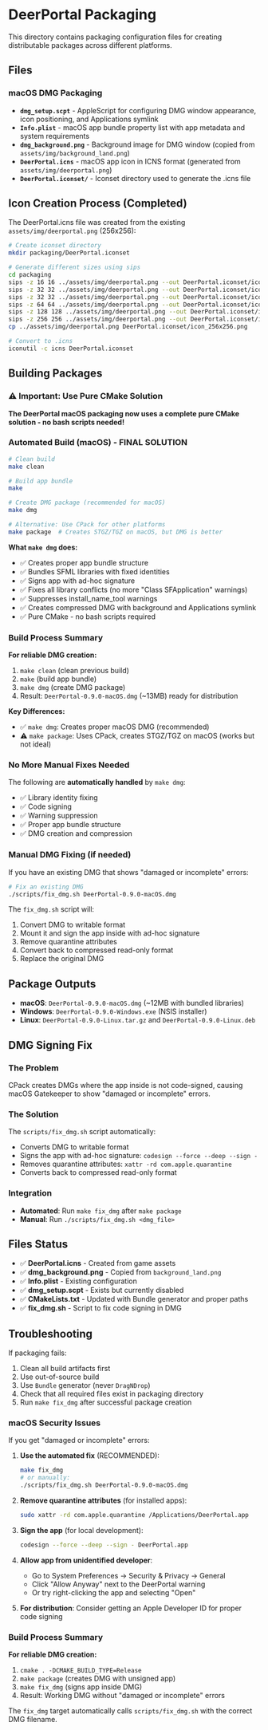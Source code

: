 # DeerPortal Packaging

This directory contains packaging configuration files for creating distributable packages across different platforms.

## Files

### macOS DMG Packaging

- **`dmg_setup.scpt`** - AppleScript for configuring DMG window appearance, icon positioning, and Applications symlink
- **`Info.plist`** - macOS app bundle property list with app metadata and system requirements
- **`dmg_background.png`** - Background image for DMG window (copied from `assets/img/background_land.png`)
- **`DeerPortal.icns`** - macOS app icon in ICNS format (generated from `assets/img/deerportal.png`)
- **`DeerPortal.iconset/`** - Iconset directory used to generate the .icns file

## Icon Creation Process (Completed)

The DeerPortal.icns file was created from the existing `assets/img/deerportal.png` (256x256):

```bash
# Create iconset directory
mkdir packaging/DeerPortal.iconset

# Generate different sizes using sips
cd packaging
sips -z 16 16 ../assets/img/deerportal.png --out DeerPortal.iconset/icon_16x16.png
sips -z 32 32 ../assets/img/deerportal.png --out DeerPortal.iconset/icon_16x16@2x.png
sips -z 32 32 ../assets/img/deerportal.png --out DeerPortal.iconset/icon_32x32.png
sips -z 64 64 ../assets/img/deerportal.png --out DeerPortal.iconset/icon_32x32@2x.png
sips -z 128 128 ../assets/img/deerportal.png --out DeerPortal.iconset/icon_128x128.png
sips -z 256 256 ../assets/img/deerportal.png --out DeerPortal.iconset/icon_128x128@2x.png
cp ../assets/img/deerportal.png DeerPortal.iconset/icon_256x256.png

# Convert to .icns
iconutil -c icns DeerPortal.iconset
```

## Building Packages

### ⚠️ Important: Use Pure CMake Solution

**The DeerPortal macOS packaging now uses a complete pure CMake solution - no bash scripts needed!**

### Automated Build (macOS) - FINAL SOLUTION
```bash
# Clean build
make clean

# Build app bundle
make

# Create DMG package (recommended for macOS)
make dmg

# Alternative: Use CPack for other platforms
make package  # Creates STGZ/TGZ on macOS, but DMG is better
```

**What `make dmg` does:**
- ✅ Creates proper app bundle structure
- ✅ Bundles SFML libraries with fixed identities
- ✅ Signs app with ad-hoc signature  
- ✅ Fixes all library conflicts (no more "Class SFApplication" warnings)
- ✅ Suppresses install_name_tool warnings
- ✅ Creates compressed DMG with background and Applications symlink
- ✅ Pure CMake - no bash scripts required

### Build Process Summary

**For reliable DMG creation:**
1. `make clean` (clean previous build)
2. `make` (build app bundle)
3. `make dmg` (create DMG package)
4. Result: `DeerPortal-0.9.0-macOS.dmg` (~13MB) ready for distribution

**Key Differences:**
- ✅ `make dmg`: Creates proper macOS DMG (recommended)
- ⚠️ `make package`: Uses CPack, creates STGZ/TGZ on macOS (works but not ideal)

### No More Manual Fixes Needed

The following are **automatically handled** by `make dmg`:
- ✅ Library identity fixing  
- ✅ Code signing
- ✅ Warning suppression
- ✅ Proper app bundle structure
- ✅ DMG creation and compression

### Manual DMG Fixing (if needed)
If you have an existing DMG that shows "damaged or incomplete" errors:

```bash
# Fix an existing DMG
./scripts/fix_dmg.sh DeerPortal-0.9.0-macOS.dmg
```

The `fix_dmg.sh` script will:
1. Convert DMG to writable format
2. Mount it and sign the app inside with ad-hoc signature
3. Remove quarantine attributes
4. Convert back to compressed read-only format
5. Replace the original DMG

## Package Outputs

- **macOS**: `DeerPortal-0.9.0-macOS.dmg` (~12MB with bundled libraries)
- **Windows**: `DeerPortal-0.9.0-Windows.exe` (NSIS installer)
- **Linux**: `DeerPortal-0.9.0-Linux.tar.gz` and `DeerPortal-0.9.0-Linux.deb`

## DMG Signing Fix

### The Problem
CPack creates DMGs where the app inside is not code-signed, causing macOS Gatekeeper to show "damaged or incomplete" errors.

### The Solution
The `scripts/fix_dmg.sh` script automatically:
- Converts DMG to writable format
- Signs the app with ad-hoc signature: `codesign --force --deep --sign -`
- Removes quarantine attributes: `xattr -rd com.apple.quarantine`
- Converts back to compressed read-only format

### Integration
- **Automated**: Run `make fix_dmg` after `make package`
- **Manual**: Run `./scripts/fix_dmg.sh <dmg_file>`

## Files Status

- ✅ **DeerPortal.icns** - Created from game assets
- ✅ **dmg_background.png** - Copied from `background_land.png`
- ✅ **Info.plist** - Existing configuration
- ✅ **dmg_setup.scpt** - Exists but currently disabled
- ✅ **CMakeLists.txt** - Updated with Bundle generator and proper paths
- ✅ **fix_dmg.sh** - Script to fix code signing in DMG

## Troubleshooting

If packaging fails:
1. Clean all build artifacts first
2. Use out-of-source build
3. Use `Bundle` generator (never `DragNDrop`)
4. Check that all required files exist in packaging directory
5. Run `make fix_dmg` after successful package creation

### macOS Security Issues

If you get "damaged or incomplete" errors:

1. **Use the automated fix** (RECOMMENDED):
   ```bash
   make fix_dmg
   # or manually:
   ./scripts/fix_dmg.sh DeerPortal-0.9.0-macOS.dmg
   ```

2. **Remove quarantine attributes** (for installed apps):
   ```bash
   sudo xattr -rd com.apple.quarantine /Applications/DeerPortal.app
   ```

3. **Sign the app** (for local development):
   ```bash
   codesign --force --deep --sign - DeerPortal.app
   ```

4. **Allow app from unidentified developer**:
   - Go to System Preferences → Security & Privacy → General
   - Click "Allow Anyway" next to the DeerPortal warning
   - Or try right-clicking the app and selecting "Open"

5. **For distribution**: Consider getting an Apple Developer ID for proper code signing

### Build Process Summary

**For reliable DMG creation:**
1. `cmake . -DCMAKE_BUILD_TYPE=Release`
2. `make package` (creates DMG with unsigned app)
3. `make fix_dmg` (signs app inside DMG)
4. Result: Working DMG without "damaged or incomplete" errors

The `fix_dmg` target automatically calls `scripts/fix_dmg.sh` with the correct DMG filename. 